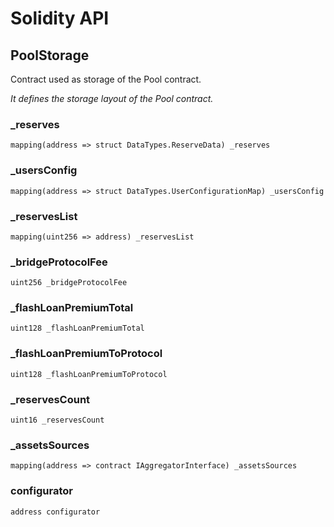# Solidity API

## PoolStorage

Contract used as storage of the Pool contract.

_It defines the storage layout of the Pool contract._

### _reserves

```solidity
mapping(address => struct DataTypes.ReserveData) _reserves
```

### _usersConfig

```solidity
mapping(address => struct DataTypes.UserConfigurationMap) _usersConfig
```

### _reservesList

```solidity
mapping(uint256 => address) _reservesList
```

### _bridgeProtocolFee

```solidity
uint256 _bridgeProtocolFee
```

### _flashLoanPremiumTotal

```solidity
uint128 _flashLoanPremiumTotal
```

### _flashLoanPremiumToProtocol

```solidity
uint128 _flashLoanPremiumToProtocol
```

### _reservesCount

```solidity
uint16 _reservesCount
```

### _assetsSources

```solidity
mapping(address => contract IAggregatorInterface) _assetsSources
```

### configurator

```solidity
address configurator
```

